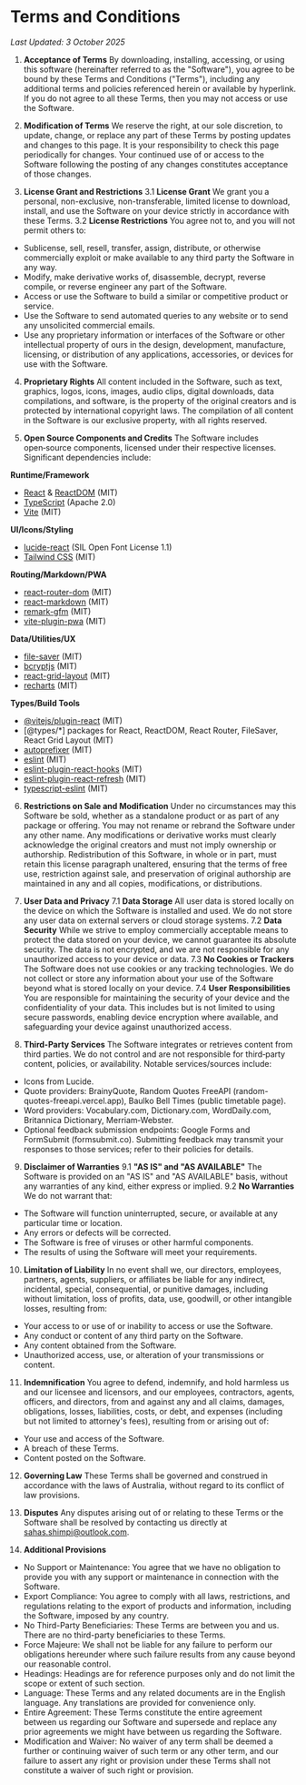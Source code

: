 # Terms and Conditions

_Last Updated: 3 October 2025_

1. **Acceptance of Terms**
By downloading, installing, accessing, or using this software (hereinafter referred to as the "Software"), you agree to be bound by these Terms and Conditions ("Terms"), including any additional terms and policies referenced herein or available by hyperlink. If you do not agree to all these Terms, then you may not access or use the Software.

2. **Modification of Terms**
We reserve the right, at our sole discretion, to update, change, or replace any part of these Terms by posting updates and changes to this page. It is your responsibility to check this page periodically for changes. Your continued use of or access to the Software following the posting of any changes constitutes acceptance of those changes.

3. **License Grant and Restrictions**
3.1 **License Grant**
We grant you a personal, non-exclusive, non-transferable, limited license to download, install, and use the Software on your device strictly in accordance with these Terms.
3.2 **License Restrictions**
You agree not to, and you will not permit others to:
- Sublicense, sell, resell, transfer, assign, distribute, or otherwise commercially exploit or make available to any third party the Software in any way.
- Modify, make derivative works of, disassemble, decrypt, reverse compile, or reverse engineer any part of the Software.
- Access or use the Software to build a similar or competitive product or service.
- Use the Software to send automated queries to any website or to send any unsolicited commercial emails.
- Use any proprietary information or interfaces of the Software or other intellectual property of ours in the design, development, manufacture, licensing, or distribution of any applications, accessories, or devices for use with the Software.
4. **Proprietary Rights**
All content included in the Software, such as text, graphics, logos, icons, images, audio clips, digital downloads, data compilations, and software, is the property of the original creators and is protected by international copyright laws. The compilation of all content in the Software is our exclusive property, with all rights reserved.

5. **Open Source Components and Credits**
The Software includes open‑source components, licensed under their respective licenses. Significant dependencies include:

**Runtime/Framework**
- [React](https://react.dev/) & [ReactDOM](https://react.dev/) (MIT)
- [TypeScript](https://www.typescriptlang.org/) (Apache 2.0)
- [Vite](https://vitejs.dev/) (MIT)

**UI/Icons/Styling**
- [lucide-react](https://lucide.dev/) (SIL Open Font License 1.1)
- [Tailwind CSS](https://tailwindcss.com/) (MIT)

**Routing/Markdown/PWA**
- [react-router-dom](https://reactrouter.com/) (MIT)
- [react-markdown](https://github.com/remarkjs/react-markdown) (MIT)
- [remark-gfm](https://github.com/remarkjs/remark-gfm) (MIT)
- [vite-plugin-pwa](https://vite-pwa-org.netlify.app/) (MIT)

**Data/Utilities/UX**
- [file-saver](https://github.com/eligrey/FileSaver.js/) (MIT)
- [bcryptjs](https://github.com/dcodeIO/bcrypt.js) (MIT)
- [react-grid-layout](https://github.com/react-grid-layout/react-grid-layout) (MIT)
- [recharts](https://recharts.org/) (MIT)

**Types/Build Tools**
- [@vitejs/plugin-react](https://github.com/vitejs/vite-plugin-react) (MIT)
- [@types/*] packages for React, ReactDOM, React Router, FileSaver, React Grid Layout (MIT)
- [autoprefixer](https://github.com/postcss/autoprefixer) (MIT)
- [eslint](https://eslint.org/) (MIT)
- [eslint-plugin-react-hooks](https://www.npmjs.com/package/eslint-plugin-react-hooks) (MIT)
- [eslint-plugin-react-refresh](https://www.npmjs.com/package/eslint-plugin-react-refresh) (MIT)
- [typescript-eslint](https://typescript-eslint.io/) (MIT)

6. **Restrictions on Sale and Modification**
Under no circumstances may this Software be sold, whether as a standalone product or as part of any package or offering. You may not rename or rebrand the Software under any other name. Any modifications or derivative works must clearly acknowledge the original creators and must not imply ownership or authorship. Redistribution of this Software, in whole or in part, must retain this license paragraph unaltered, ensuring that the terms of free use, restriction against sale, and preservation of original authorship are maintained in any and all copies, modifications, or distributions.

7. **User Data and Privacy**
7.1 **Data Storage**
All user data is stored locally on the device on which the Software is installed and used. We do not store any user data on external servers or cloud storage systems.
7.2 **Data Security**
While we strive to employ commercially acceptable means to protect the data stored on your device, we cannot guarantee its absolute security. The data is not encrypted, and we are not responsible for any unauthorized access to your device or data.
7.3 **No Cookies or Trackers**
The Software does not use cookies or any tracking technologies. We do not collect or store any information about your use of the Software beyond what is stored locally on your device.
7.4 **User Responsibilities**
You are responsible for maintaining the security of your device and the confidentiality of your data. This includes but is not limited to using secure passwords, enabling device encryption where available, and safeguarding your device against unauthorized access.

8. **Third-Party Services**
The Software integrates or retrieves content from third parties. We do not control and are not responsible for third‑party content, policies, or availability. Notable services/sources include:
- Icons from Lucide.
- Quote providers: BrainyQuote, Random Quotes FreeAPI (random-quotes-freeapi.vercel.app), Baulko Bell Times (public timetable page).
- Word providers: Vocabulary.com, Dictionary.com, WordDaily.com, Britannica Dictionary, Merriam‑Webster.
- Optional feedback submission endpoints: Google Forms and FormSubmit (formsubmit.co). Submitting feedback may transmit your responses to those services; refer to their policies for details.

9. **Disclaimer of Warranties**
9.1 **"AS IS" and "AS AVAILABLE"**
The Software is provided on an "AS IS" and "AS AVAILABLE" basis, without any warranties of any kind, either express or implied.
9.2 **No Warranties**
We do not warrant that:
- The Software will function uninterrupted, secure, or available at any particular time or location.
- Any errors or defects will be corrected.
- The Software is free of viruses or other harmful components.
- The results of using the Software will meet your requirements.

10. **Limitation of Liability**
In no event shall we, our directors, employees, partners, agents, suppliers, or affiliates be liable for any indirect, incidental, special, consequential, or punitive damages, including without limitation, loss of profits, data, use, goodwill, or other intangible losses, resulting from:
- Your access to or use of or inability to access or use the Software.
- Any conduct or content of any third party on the Software.
- Any content obtained from the Software.
- Unauthorized access, use, or alteration of your transmissions or content.

11. **Indemnification**
You agree to defend, indemnify, and hold harmless us and our licensee and licensors, and our employees, contractors, agents, officers, and directors, from and against any and all claims, damages, obligations, losses, liabilities, costs, or debt, and expenses (including but not limited to attorney's fees), resulting from or arising out of:
- Your use and access of the Software.
- A breach of these Terms.
- Content posted on the Software.

12. **Governing Law**
These Terms shall be governed and construed in accordance with the laws of Australia, without regard to its conflict of law provisions.

13. **Disputes**
Any disputes arising out of or relating to these Terms or the Software shall be resolved by contacting us directly at sahas.shimpi@outlook.com.

14. **Additional Provisions**
- No Support or Maintenance: You agree that we have no obligation to provide you with any support or maintenance in connection with the Software.
- Export Compliance: You agree to comply with all laws, restrictions, and regulations relating to the export of products and information, including the Software, imposed by any country.
- No Third-Party Beneficiaries: These Terms are between you and us. There are no third-party beneficiaries to these Terms.
- Force Majeure: We shall not be liable for any failure to perform our obligations hereunder where such failure results from any cause beyond our reasonable control.
- Headings: Headings are for reference purposes only and do not limit the scope or extent of such section.
- Language: These Terms and any related documents are in the English language. Any translations are provided for convenience only.
- Entire Agreement: These Terms constitute the entire agreement between us regarding our Software and supersede and replace any prior agreements we might have between us regarding the Software.
- Modification and Waiver: No waiver of any term shall be deemed a further or continuing waiver of such term or any other term, and our failure to assert any right or provision under these Terms shall not constitute a waiver of such right or provision. 